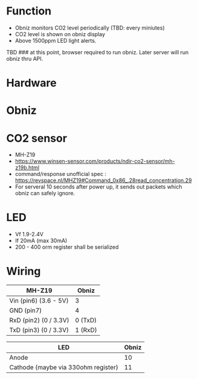 # Function

- Obniz monitors CO2 level periodically (TBD: every miniutes)
- CO2 level is shown on obniz display
- Above 1500ppm LED light alerts.

TBD ###  at this point, browser required to run obniz.  Later server will run obniz thru API.

# Hardware

# Obniz

# CO2 sensor

- MH-Z19
- https://www.winsen-sensor.com/products/ndir-co2-sensor/mh-z19b.html
- command/response unofficial spec : https://revspace.nl/MHZ19#Command_0x86_.28read_concentration.29
- For serveral 10 seconds after power up, it sends out packets which obniz can safely ignore.

# LED

- Vf 1.9-2.4V
- If 20mA (max 30mA)
- 200 - 400 orm register shall be serialized

# Wiring

|MH-Z19 |Obniz|
|---|---|
| Vin (pin6) (3.6 - 5V) | 3 |
| GND (pin7)            | 4 |
| RxD (pin2) (0 / 3.3V) | 0 (TxD) |
| TxD (pin3) (0 / 3.3V) | 1 (RxD) |

|LED|Obniz|
|---|---|
| Anode | 10 |
| Cathode (maybe via 330ohm register) | 11 |
